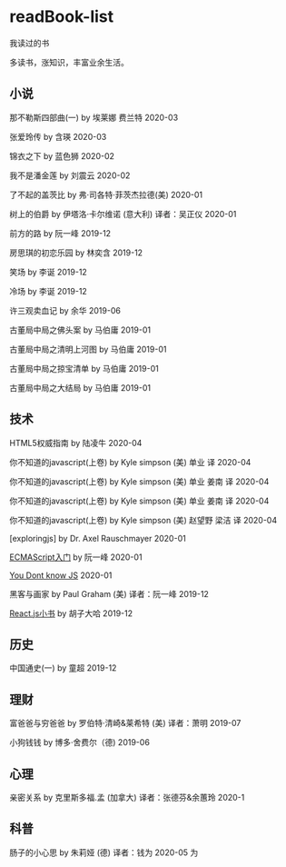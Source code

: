 # readBook-list
我读过的书

多读书，涨知识，丰富业余生活。

## 小说

那不勒斯四部曲(一) by 埃莱娜 费兰特 2020-03

张爱玲传 by 含瑛  2020-03

锦衣之下  by 蓝色狮  2020-02

我不是潘金莲 by 刘震云 2020-02

了不起的盖茨比 by 弗·司各特·菲茨杰拉德(美) 2020-01

树上的伯爵 by 伊塔洛·卡尔维诺 (意大利) 译者：吴正仪 2020-01

前方的路 by 阮一峰 2019-12

房思琪的初恋乐园  by 林奕含 2019-12

笑场 by 李诞 2019-12

冷场 by 李诞 2019-12

许三观卖血记 by 余华 2019-06

古董局中局之佛头案 by 马伯庸 2019-01

古董局中局之清明上河图 by 马伯庸 2019-01

古董局中局之掠宝清单 by 马伯庸 2019-01

古董局中局之大结局 by 马伯庸 2019-01

## 技术

HTML5权威指南 by 陆凌牛 2020-04

你不知道的javascript(上卷) by Kyle simpson (美) 单业 译 2020-04

你不知道的javascript(上卷) by Kyle simpson (美) 单业 姜南 译 2020-04

你不知道的javascript(上卷) by Kyle simpson (美) 单业 姜南 译 2020-04

你不知道的javascript(上卷) by Kyle simpson (美) 赵望野 梁洁 译 2020-04

[exploringjs] by Dr. Axel Rauschmayer 2020-01

[ECMAScript入门](http://es6.ruanyifeng.com/) by 阮一峰 2020-01

[You Dont know JS](https://github.com/getify/You-Dont-Know-JS) 2020-01

黑客与画家  by Paul Graham (美) 译者：阮一峰 2019-12

[React.js小书](http://huziketang.mangojuice.top/books/react/) by 胡子大哈 2019-12

## 历史

中国通史(一) by 童超 2019-12

## 理财

富爸爸与穷爸爸 by 罗伯特·清崎&莱希特 (美) 译者：萧明 2019-07

小狗钱钱 by 博多·舍费尔（德) 2019-06

## 心理

亲密关系  by 克里斯多福.孟 (加拿大) 译者：张德芬&余蕙玲 2020-1

## 科普

肠子的小心思 by 朱莉娅 (德) 译者：钱为 2020-05
为

